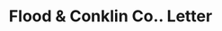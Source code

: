 ---
doi: 10.7916/D8D52007
date_other: '1900'
date_other_textual: 1900-1909
form: correspondence
genre:
- Letters (correspondence)
name:
- Flood & Conklin Co.
object_in_context_url: https://biggert.cul.columbia.edu/items/view/ave_biggert_00809
subject_hierarchical_geographic:
- Newark, New Jersey, United States
subject_name:
- Flood & Conklin Co.
title: Flood & Conklin Co.. Letter
sort_title: Flood & Conklin Co.. Letter
call_number: ave_biggert_00809
coordinates:
- 40.72422,-74.172574
pid: ave_biggert_00809
identifiers: ave_biggert_00809
thumbnail: false
permalink: /biggert/ave_biggert_00809/
layout: iiif-image-page
---